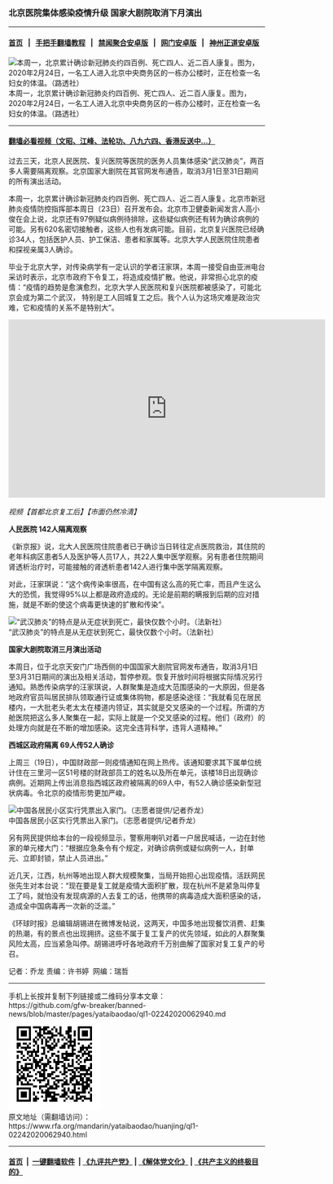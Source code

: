 ### 北京医院集体感染疫情升级    国家大剧院取消下月演出 
------------------------

#### [首页](https://github.com/gfw-breaker/banned-news/blob/master/README.md) &nbsp;&nbsp;|&nbsp;&nbsp; [手把手翻墙教程](https://github.com/gfw-breaker/guides/wiki) &nbsp;&nbsp;|&nbsp;&nbsp; [禁闻聚合安卓版](https://github.com/gfw-breaker/bn-android) &nbsp;&nbsp;|&nbsp;&nbsp; [网门安卓版](https://github.com/oGate2/oGate) &nbsp;&nbsp;|&nbsp;&nbsp; [神州正道安卓版](https://github.com/SzzdOgate/update) 



<div id="headerimg">
 <img alt="本周一，北京累计确诊新冠肺炎约四百例、死亡四人、近二百人康复。图为，2020年2月24日，一名工人进入北京中央商务区的一栋办公楼时，正在检查一名妇女的体温。（路透社）" src="https://www.rfa.org/mandarin/yataibaodao/huanjing/ql1-02242020062940.html/2020-02-24T065323Z_1442465569_RC2U6F9UAOUJ_RTRMADP_3_CHINA-HEALTH.JPG/@@images/41742cf7-64ae-4eb7-9926-06c2b6777459.jpeg" title="本周一，北京累计确诊新冠肺炎约四百例、死亡四人、近二百人康复。图为，2020年2月24日，一名工人进入北京中央商务区的一栋办公楼时，正在检查一名妇女的体温。（路透社）"/>
 <div id="headerimgcontents">
  <div id="headerimgcaption">
   <span>
    本周一，北京累计确诊新冠肺炎约四百例、死亡四人、近二百人康复。图为，2020年2月24日，一名工人进入北京中央商务区的一栋办公楼时，正在检查一名妇女的体温。（路透社）
   </span>
   <!-- zoomattribute -->
  </div>
  <!-- headerimgcaption -->
 </div>
 <!-- headerimagecontents -->
</div>

<hr/>


#### [翻墙必看视频（文昭、江峰、法轮功、八九六四、香港反送中...）](https://github.com/gfw-breaker/banned-news/blob/master/pages/link3.md)

<div id="storytext">
 <div>
  <div class="slot_header">
  </div>
 </div>
 <p>
 </p>
 <p>
  过去三天，北京人民医院、复兴医院等医院的医务人员集体感染“武汉肺炎”，两百多人需要隔离观察。北京国家大剧院在其官网发布通告，取消3月1日至31日期间的所有演出活动。
 </p>
 <p>
  本周一，北京累计确诊新冠肺炎约四百例、死亡四人、近二百人康复。北京市新冠肺炎疫情防控指挥部本周日（23日）召开发布会。北京市卫健委新闻发言人高小俊在会上说，北京还有97例疑似病例待排除，这些疑似病例还有转为确诊病例的可能。另有620名密切接触者，这些人也有发病可能。目前，北京复兴医院已经确诊34人，包括医护人员、护工保洁、患者和家属等。北京大学人民医院住院患者和探视亲属3人确诊。
 </p>
 <p>
 </p>
 <p>
 </p>
 <p>
  毕业于北京大学，对传染病学有一定认识的学者汪家琪，本周一接受自由亚洲电台采访时表示，北京市政府下令复工，将造成疫情扩散。他说，非常担心北京的疫情：“疫情的趋势是愈演愈烈，北京大学人民医院和复兴医院都被感染了，可能北京会成为第二个武汉， 特别是工人回城复工之后。我个人认为这场灾难是政治灾难，它和疫情的关系不是特别大”。
 </p>
 <p>
 </p>
 <p>
  <iframe frameborder="0" height="350" scrolling="no" src="https://www.facebook.com/plugins/video.php?href=https%3A%2F%2Fwww.facebook.com%2FRFAChinese%2Fvideos%2F589790708271415%2F&amp;show_text=0&amp;width=622" width="622">
  </iframe>
 </p>
 <p>
  <i>
   视频【首都北京复工后】【市面仍然冷清】
  </i>
 </p>
 <p>
 </p>
 <p>
  <b>
   人民医院
  </b>
  <b>
   142人隔离观察
  </b>
 </p>
 <p>
  《新京报》说，北大人民医院住院患者已于确诊当日转往定点医院救治，其住院的老年科病区患者5人及医护等人员17人，共22人集中医学观察。另有患者住院期间肾透析治疗时，可能接触的肾透析患者142人进行集中医学隔离观察。
 </p>
 <p>
  对此，汪家琪说：“这个病传染率很高，在中国有这么高的死亡率，而且产生这么大的恐慌，我觉得95%以上都是政府造成的。无论是前期的瞒报到后期的应对措施，就是不断的使这个病毒更快速的扩散和传染”。
 </p>
 <p>
 </p>
 <p>
  <div class="image-inline captioned" style="width:540px;">
   <div style="width:540px;">
    <img alt="“武汉肺炎”的特点是从无症状到死亡，最快仅数个小时。（法新社）" src="https://www.rfa.org/mandarin/yataibaodao/huanjing/ql1-02242020062940.html/m0224-ql1p2.jpg" title="“武汉肺炎”的特点是从无症状到死亡，最快仅数个小时。（法新社）"/>
   </div>
   <div class="image-caption">
    <span style="width:540px;">
     “武汉肺炎”的特点是从无症状到死亡，最快仅数个小时。（法新社）
    </span>
    <span class="copyright">
    </span>
   </div>
  </div>
 </p>
 <p>
  <b>
   国家大剧院取消三月演出活动
  </b>
 </p>
 <p>
  本周日，位于北京天安门广场西侧的中国国家大剧院官网发布通告，取消3月1日至3月31日期间的演出及相关活动，暂停参观。恢复开放时间将根据实际情况另行通知。熟悉传染病学的汪家琪说，人群聚集是造成大范围感染的一大原因，但是各地政府官员叫居民排队领取通行证或集体购物，都是感染途径：“我就看见在居民楼内，一大批老头老太太在楼道内领证，其实就是交叉感染的一个过程。所谓的方舱医院把这么多人聚集在一起，实际上就是一个交叉感染的过程。他们（政府）的处理方向就是在不断的增加感染。这完全违背科学，违背人道精神。”
 </p>
 <p>
  <b>
   西城区政府隔离
  </b>
  <b>
   69人传52人确诊
  </b>
 </p>
 <p>
  上周三（19日），中国财政部一则疫情通知在网上热传。该通知要求其下属单位统计住在三里河一区51号楼的财政部员工的姓名以及所在单元，该楼18日出现确诊病例。近期网上传出消息指西城区政府被隔离的69人中，有52人确诊感染新型冠状病毒。令北京的疫情形势更加严峻。
 </p>
 <p>
 </p>
 <p>
  <div class="image-inline captioned" style="width:1500px;">
   <div style="width:1500px;">
    <img alt="中国各居民小区实行凭票出入家门。（志愿者提供/记者乔龙）" src="https://www.rfa.org/mandarin/yataibaodao/huanjing/ql1-02242020062940.html/m0224-ql1p3.jpg" title="中国各居民小区实行凭票出入家门。（志愿者提供/记者乔龙）"/>
   </div>
   <div class="image-caption">
    <span style="width:1500px;">
     中国各居民小区实行凭票出入家门。（志愿者提供/记者乔龙）
    </span>
    <span class="copyright">
    </span>
   </div>
  </div>
 </p>
 <p>
  另有网民提供给本台的一段视频显示，警察用喇叭对着一户居民喊话，一边在封他家的单元楼大门：“根据应急条令有个规定，对确诊病例或疑似病例一人，封单元、立即封锁，禁止人员进出。”
 </p>
 <p>
  近几天，江西，杭州等地出现人群大规模聚集，当局开始担心出现疫情。活跃网民张先生对本台说：“现在要是复工就是疫情大面积扩散，现在杭州不是紧急叫停复工了吗，就怕没有发现病源的人去复工的话，他携带的病毒造成大面积感染的话，造成全中国病毒再一次新的泛滥。”
 </p>
 <p>
  《环球时报》总编辑胡锡进在微博发帖说，这两天，中国多地出现餐饮消费、赶集的热潮，有的景点也出现拥挤。这些不属于复工复产的优先领域，如此的人群聚集风险太高，应当紧急叫停。胡锡进呼吁各地政府千万别曲解了国家对复工复产的号召。
 </p>
 <p>
 </p>
 <p>
  记者：乔龙 责编：许书婷  网编：瑞哲
 </p>
</div>

<hr/>
手机上长按并复制下列链接或二维码分享本文章：<br/>
https://github.com/gfw-breaker/banned-news/blob/master/pages/yataibaodao/ql1-02242020062940.md <br/>
<a href='https://github.com/gfw-breaker/banned-news/blob/master/pages/yataibaodao/ql1-02242020062940.md'><img src='https://github.com/gfw-breaker/banned-news/blob/master/pages/yataibaodao/ql1-02242020062940.md.png'/></a> <br/>
原文地址（需翻墙访问）：https://www.rfa.org/mandarin/yataibaodao/huanjing/ql1-02242020062940.html


------------------------
#### [首页](https://github.com/gfw-breaker/banned-news/blob/master/README.md) &nbsp;|&nbsp; [一键翻墙软件](https://github.com/gfw-breaker/nogfw/blob/master/README.md) &nbsp;| [《九评共产党》](https://github.com/gfw-breaker/9ping.md/blob/master/README.md#九评之一评共产党是什么) | [《解体党文化》](https://github.com/gfw-breaker/jtdwh.md/blob/master/README.md) | [《共产主义的终极目的》](https://github.com/gfw-breaker/gczydzjmd.md/blob/master/README.md)


<img src='http://gfw-breaker.win/banned-news/pages/yataibaodao/ql1-02242020062940.md' width='0px' height='0px'/>